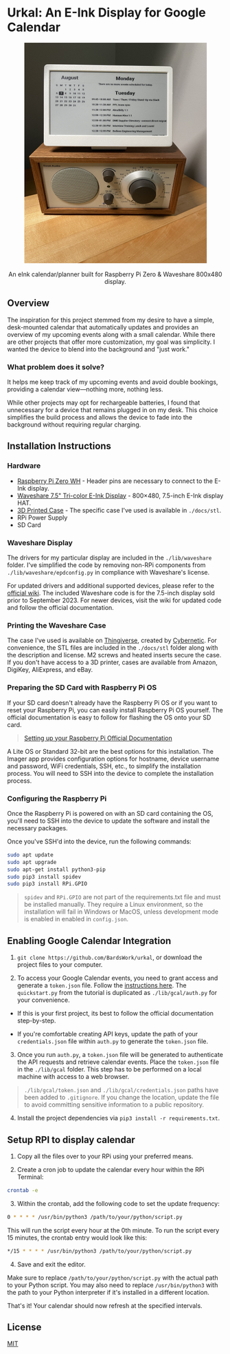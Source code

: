 # Urkal: An E-Ink Display for Google Calendar
<div align="center">
  <a href="https://github.com/BardsWork/urkal">
    <img src="docs/img/calendar.jpeg" alt="Logo" width="425" height="512">
  </a>
  <p>An eInk calendar/planner built for Raspberry Pi Zero &amp; Waveshare 800x480 display.</p>
</div>

## Overview
The inspiration for this project stemmed from my desire to have a simple, desk-mounted calendar that automatically updates and 
provides an overview of my upcoming events along with a small calendar. While there are other projects that offer more customization, 
my goal was simplicity. I wanted the device to blend into the background and "just work."

### What problem does it solve?
It helps me keep track of my upcoming events and avoid double bookings, providing a calendar view—nothing more, nothing less.

While other projects may opt for rechargeable batteries, I found that unnecessary for a device that remains plugged in on my desk. 
This choice simplifies the build process and allows the device to fade into the background without requiring regular charging.

## Installation Instructions

### Hardware
- [Raspberry Pi Zero WH](https://www.raspberrypi.org/blog/zero-wh/) - Header pins are necessary to connect to the E-Ink display.
- [Waveshare 7.5" Tri-color E-Ink Display](https://www.waveshare.com/7.5inch-e-paper-hat.htm) - 800×480, 7.5-inch E-Ink display HAT.
- [3D Printed Case](www.thingiverse.com/thing:4807262) - The specific case I've used is available in `./docs/stl`.
- RPi Power Supply
- SD Card

### Waveshare Display
The drivers for my particular display are included in the `./lib/waveshare` folder. I've simplified the code by removing non-RPi 
components from `./lib/waveshare/epdconfig.py` in compliance with Waveshare's license.

For updated drivers and additional supported devices, please refer to the [official wiki](https://www.waveshare.com/wiki/7.5inch_e-Paper_HAT). 
The included Waveshare code is for the 7.5-inch display sold prior to September 2023. For newer devices, visit the wiki for updated code and follow the official documentation.

### Printing the Waveshare Case
The case I've used is available on [Thingiverse](https://www.thingiverse.com/thing:4807262), created by [Cybernetic](https://www.thingiverse.com/cybernetic/designs). 
For convenience, the STL files are included in the `./docs/stl` folder along with the description and license. M2 screws and heated inserts secure the case. 
If you don't have access to a 3D printer, cases are available from Amazon, DigiKey, AliExpress, and eBay.

### Preparing the SD Card with Raspberry Pi OS
If your SD card doesn't already have the Raspberry Pi OS or if you want to reset your Raspberry Pi, you can easily install Raspberry Pi OS yourself. 
The official documentation is easy to follow for flashing the OS onto your SD card.

  > [Setting up your Raspberry Pi Official Documentation](https://projects.raspberrypi.org/en/projects/raspberry-pi-setting-up/2)

A Lite OS or Standard 32-bit are the best options for this installation. The Imager app provides configuration options for hostname, device username and password, 
WiFi credentials, SSH, etc., to simplify the installation process. You will need to SSH into the device to complete the installation process.

### Configuring the Raspberry Pi
Once the Raspberry Pi is powered on with an SD card containing the OS, you'll need to SSH into the device to update the software and install the necessary packages.

Once you've SSH'd into the device, run the following commands:

```bash
sudo apt update
sudo apt upgrade
sudo apt-get install python3-pip
sudo pip3 install spidev
sudo pip3 install RPi.GPIO
```

> `spidev` and `RPi.GPIO` are not part of the requirements.txt file and must be installed manually. They require a Linux environment, so the installation will fail in Windows or MacOS, 
unless development mode is enabled in enabled in `config.json`.


## Enabling Google Calendar Integration
1. `git clone https://github.com/BardsWork/urkal`, or download the project files to your computer.

2. To access your Google Calendar events, you need to grant access and generate a `token.json` file. Follow the 
[instructions here](https://developers.google.com/calendar/api/quickstart/python). The `quickstart.py` from the tutorial is duplicated as `./lib/gcal/auth.py` for your convenience. 

- If this is your first project, its best to follow the official documentation step-by-step.

- If you're comfortable creating API keys, update the path of your `credentials.json` file within `auth.py` to generate the
`token.json` file.

3. Once you run `auth.py`, a `token.json` file will be generated to authenticate the API requests and retrieve calendar events.
Place the `token.json` file in the `./lib/gcal` folder. This step has to be performed on a local machine with access to a web browser.

> `./lib/gcal/token.json` and `./lib/gcal/credentials.json` paths have been added to `.gitignore`. If you change the location, 
update the file to avoid committing sensitive information to a public repository.

4. Install the project dependencies via `pip3 install -r requirements.txt`.


## Setup RPI to display calendar
1. Copy all the files over to your RPi using your preferred means. 

2. Create a cron job to update the calendar every hour within the RPi Terminal:
```bash
crontab -e
```

3. Within the crontab, add the following code to set the update frequency:
```bash
0 * * * * /usr/bin/python3 /path/to/your/python/script.py
```

This will run the script every hour at the 0th minute. To run the script every 15 minutes, the crontab entry would look like this:
```bash
*/15 * * * * /usr/bin/python3 /path/to/your/python/script.py
```

4. Save and exit the editor.

Make sure to replace `/path/to/your/python/script.py` with the actual path to your Python script. You may also need to replace 
`/usr/bin/python3` with the path to your Python interpreter if it's installed in a different location.

That's it! Your calendar should now refresh at the specified intervals.


## License

[MIT](https://choosealicense.com/licenses/mit/)